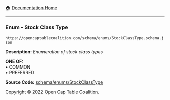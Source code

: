 :house: [Documentation Home](../../../)

---

### Enum - Stock Class Type

`https://opencaptablecoalition.com/schema/enums/StockClassType.schema.json`

**Description:** _Enumeration of stock class types_

**ONE OF:**</br>&bull; COMMON </br>&bull; PREFERRED

**Source Code:** [schema/enums/StockClassType](/../../../../schema/enums/StockClassType.schema.json)

Copyright © 2022 Open Cap Table Coalition.

